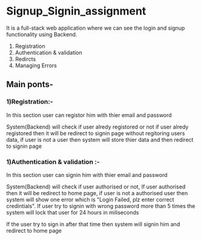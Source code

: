 # Signup_Signin_assignment
It is a full-stack web application where we can see the login and signup functionality using Backend.
<ol>
<li>Registration</li>
<li>Authentication & validation</li>
<li>Redircts</li>
<li>Managing Errors</li>
</ol>
<h2>Main ponts-</h2>
<h3>1)Registration:-</h3>
  <p>In this section user can registor him with thier email and password</p>
  <p>System(Backend) will check if user alredy registored or not if user alredy registored then it will be redirect to signin page without regitoring users data, if user is not a user then system will store thier data and then redirect to signin page</p>
  
<h3>1)Authentication & validation :-</h3>
  <p>In this section user can signin him with thier email and password</p>
  <p>System(Backend) will check if user authorised or not, If user authorised then it will be redirect to home page, if user is not a authorised user then system will show one error which is "Login Failed, plz enter correct credintials". If user try to signin with wrong password more than 5 times the system will lock that user for 24 hours in miliseconds</p>
  <p>If the user try to sign in after that time then system will signin him and redirect to home page</p>

